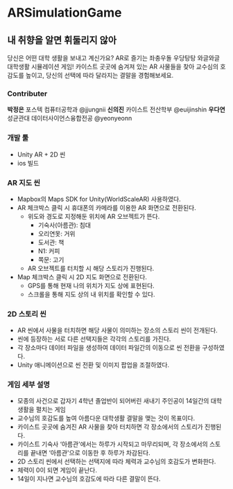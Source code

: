 # ARSimulationGame
## 내 취향을 알면 휘둘리지 않아

당신은 어떤 대학 생활을 보내고 계신가요? AR로 즐기는 좌충우돌 우당탕탕 와글와글 대학생활 시뮬레이션 게임! 카이스트 곳곳에 숨겨져 있는 AR 사물들을 찾아 교수심의 호감도를 높이고, 당신의 선택에 따라 달라지는 결말을 경험해보세요.

### Contributer
**박정은** 포스텍 컴퓨터공학과 @jjungnii
**신의진** 카이스트 전산학부 @euijinshin
**우다연** 성균관대 데이터사이언스융합전공 @yeonyeonn  

### 개발 툴

- Unity AR + 2D 씬
- ios 빌드

### AR 지도 씬

- Mapbox의 Maps SDK for Unity(WorldScaleAR) 사용하였다.
- AR 체크박스 클릭 시 휴대폰의 카메라를 이용한 AR 화면으로 전환된다.
    - 위도와 경도로 지정해둔 위치에 AR 오브젝트가 뜬다.
        - 기숙사(아름관): 침대
        - 오리연못: 거위
        - 도서관: 책
        - N1: 커피
        - 쪽문: 고기
    - AR 오브젝트를 터치할 시 해당 스토리가 진행된다.
- Map 체크박스 클릭 시 2D 지도 화면으로 전환된다.
    - GPS를 통해 현재 나의 위치가 지도 상에 표현된다.
    - 스크롤을 통해 지도 상의 내 위치를 확인할 수 있다.

### 2D 스토리 씬

- AR 씬에서 사물을 터치하면 해당 사물이 의미하는 장소의 스토리 씬이 전개된다.
- 씬에 등장하는 서로 다른 선택지들은 각각의 스토리를 가진다.
- 각 장소마다 데이터 파일을 생성하여 데이터 파일간의 이동으로 씬 전환을 구성하였다.
- Unity 애니메이션으로 씬 전환 및 이미지 팝업을 조절하였다.

### 게임 세부 설명

- 모종의 사건으로 갑자기 4학년 졸업반이 되어버린 새내기 주인공이 14일간의 대학생활을 펼치는 게임
- 교수님의 호감도를 높여 아름다운 대학생활 결말을 맺는 것이 목표이다.
- 카이스트 곳곳에 숨겨진 AR 사물을 찾아 터치하면 각 장소에서의 스토리가 진행된다.
- 카이스트 기숙사 ‘아름관'에서는 하루가 시작되고 마무리되며, 각 장소에서의 스토리를 끝내면 ‘아름관'으로 이동한 후 하루가 차감된다.
- 2D 스토리 씬에서 선택하는 선택지에 따라 체력과 교수님의 호감도가 변화한다.
- 체력이 0이 되면 게임이 끝난다.
- 14일이 지나면 교수님의 호감도에 따라 다른 결말이 뜬다.
